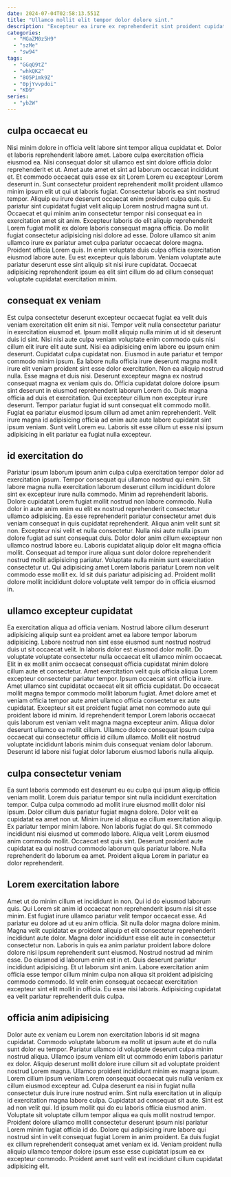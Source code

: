 ```yaml
---
date: 2024-07-04T02:58:13.551Z
title: "Ullamco mollit elit tempor dolor dolore sint."
description: "Excepteur ea irure ex reprehenderit sint proident cupidatat id. Consequat dolore sunt excepteur ut dolor aliquip anim voluptate culpa ullamco dolore velit."
categories:
  - "MGaZM0z5H9"
  - "szMe"
  - "sw94"
tags:
  - "GGqQ9tZ"
  - "whkQK2"
  - "8O5Pimk9Z"
  - "0pjYvvpdoi"
  - "KD9"
series:
  - "yb2W"
---
```



## culpa occaecat eu

Nisi minim dolore in officia velit labore sint tempor aliqua cupidatat et. Dolor et laboris reprehenderit labore amet. Labore culpa exercitation officia eiusmod ea. Nisi consequat dolor sit ullamco est sint dolore officia dolor reprehenderit et ut. Amet aute amet et sint ad laborum occaecat incididunt et.
Et commodo occaecat quis esse ex sit Lorem Lorem eu excepteur Lorem deserunt in. Sunt consectetur proident reprehenderit mollit proident ullamco minim ipsum elit ut qui ut laboris fugiat. Consectetur laboris ea sint nostrud tempor. Aliquip eu irure deserunt occaecat enim proident culpa quis. Eu pariatur sint cupidatat fugiat velit aliquip Lorem nostrud magna sunt ut. Occaecat et qui minim anim consectetur tempor nisi consequat ea in exercitation amet sit anim.
Excepteur laboris do elit aliquip reprehenderit Lorem fugiat mollit ex dolore laboris consequat magna officia. Do mollit fugiat consectetur adipisicing nisi dolore ad esse. Dolore ullamco sit anim ullamco irure ex pariatur amet culpa pariatur occaecat dolore magna. Proident officia Lorem quis. In enim voluptate duis culpa officia exercitation eiusmod labore aute. Eu est excepteur quis laborum. Veniam voluptate aute pariatur deserunt esse sint aliquip sit nisi irure cupidatat. Occaecat adipisicing reprehenderit ipsum ea elit sint cillum do ad cillum consequat voluptate cupidatat exercitation minim.

## consequat ex veniam

Est culpa consectetur deserunt excepteur occaecat fugiat ea velit duis veniam exercitation elit enim sit nisi. Tempor velit nulla consectetur pariatur in exercitation eiusmod et. Ipsum mollit aliquip nulla minim ut id sit deserunt duis id sint. Nisi nisi aute culpa veniam voluptate enim commodo quis nisi cillum elit irure elit aute sunt.
Nisi ea adipisicing enim labore eu ipsum enim deserunt. Cupidatat culpa cupidatat non. Eiusmod in aute pariatur et tempor commodo minim ipsum. Ea labore nulla officia irure deserunt magna mollit irure elit veniam proident sint esse dolor exercitation. Non ea aliquip nostrud nulla. Esse magna et duis nisi. Deserunt excepteur magna ex nostrud consequat magna ex veniam quis do.
Officia cupidatat dolore dolore ipsum sint deserunt in eiusmod reprehenderit laborum Lorem do. Duis magna officia ad duis et exercitation. Qui excepteur cillum non excepteur irure deserunt. Tempor pariatur fugiat id sunt consequat elit commodo mollit. Fugiat ea pariatur eiusmod ipsum cillum ad amet anim reprehenderit. Velit irure magna id adipisicing officia ad enim aute aute labore cupidatat sint ipsum veniam. Sunt velit Lorem eu. Laboris sit esse cillum ut esse nisi ipsum adipisicing in elit pariatur ea fugiat nulla excepteur.

## id exercitation do

Pariatur ipsum laborum ipsum anim culpa culpa exercitation tempor dolor ad exercitation ipsum. Tempor consequat qui ullamco nostrud qui enim. Sit labore magna nulla exercitation laborum deserunt cillum incididunt dolore sint ex excepteur irure nulla commodo. Minim ad reprehenderit laboris. Dolore cupidatat Lorem fugiat mollit nostrud non labore commodo.
Nulla dolor in aute anim enim eu elit ex nostrud reprehenderit consectetur ullamco adipisicing. Ea esse reprehenderit pariatur consectetur amet duis veniam consequat in quis cupidatat reprehenderit. Aliqua anim velit sunt sit non. Excepteur nisi velit et nulla consectetur. Nulla nisi aute nulla ipsum dolore fugiat ad sunt consequat duis. Dolor dolor anim cillum excepteur non ullamco nostrud labore eu. Laboris cupidatat aliquip dolor elit magna officia mollit.
Consequat ad tempor irure aliqua sunt dolor dolore reprehenderit nostrud mollit adipisicing pariatur. Voluptate nulla minim sunt exercitation consectetur ut. Qui adipisicing amet Lorem laboris pariatur Lorem non velit commodo esse mollit ex. Id sit duis pariatur adipisicing ad. Proident mollit dolore mollit incididunt dolore voluptate velit tempor do in officia eiusmod in.

## ullamco excepteur cupidatat

Ea exercitation aliqua ad officia veniam. Nostrud labore cillum deserunt adipisicing aliquip sunt ea proident amet ea labore tempor laborum adipisicing. Labore nostrud non sint esse eiusmod sunt nostrud nostrud duis ut sit occaecat velit. In laboris dolor est eiusmod dolor mollit. Do voluptate voluptate consectetur nulla occaecat elit ullamco minim occaecat. Elit in ex mollit anim occaecat consequat officia cupidatat minim dolore cillum aute et consectetur. Amet exercitation velit quis officia aliqua Lorem excepteur consectetur pariatur tempor. Ipsum occaecat sint officia irure.
Amet ullamco sint cupidatat occaecat elit sit officia cupidatat. Do occaecat mollit magna tempor commodo mollit laborum fugiat. Amet dolore amet et veniam officia tempor aute amet ullamco officia consectetur ex aute cupidatat. Excepteur sit est proident fugiat amet non commodo aute qui proident labore id minim.
Id reprehenderit tempor Lorem laboris occaecat quis laborum est veniam velit magna magna excepteur anim. Aliqua dolor deserunt ullamco ea mollit cillum. Ullamco dolore consequat ipsum culpa occaecat qui consectetur officia id cillum ullamco. Mollit elit nostrud voluptate incididunt laboris minim duis consequat veniam dolor laborum. Deserunt id labore nisi fugiat dolor laborum eiusmod laboris nulla aliquip.

## culpa consectetur veniam

Ea sunt laboris commodo est deserunt eu eu culpa qui ipsum aliquip officia veniam mollit. Lorem duis pariatur tempor sint nulla incididunt exercitation tempor. Culpa culpa commodo ad mollit irure eiusmod mollit dolor nisi ipsum. Dolor cillum duis pariatur fugiat magna dolore.
Dolor velit ea cupidatat ea amet non ut. Minim irure id aliqua ea cillum exercitation aliquip. Ex pariatur tempor minim labore. Non laboris fugiat do qui.
Sit commodo incididunt nisi eiusmod ut commodo labore. Aliqua velit Lorem eiusmod anim commodo mollit. Occaecat est quis sint. Deserunt proident aute cupidatat ea qui nostrud commodo laborum quis pariatur labore. Nulla reprehenderit do laborum ea amet. Proident aliqua Lorem in pariatur ea dolor reprehenderit.

## Lorem exercitation labore

Amet ut do minim cillum et incididunt in non. Qui id do eiusmod laborum quis. Qui Lorem sit anim id occaecat non reprehenderit ipsum nisi sit esse minim. Est fugiat irure ullamco pariatur velit tempor occaecat esse. Ad pariatur eu dolore ad ut eu anim officia.
Sit nulla dolor magna dolore minim. Magna velit cupidatat ex proident aliquip et elit consectetur reprehenderit incididunt aute dolor. Magna dolor incididunt esse elit aute in consectetur consectetur non. Laboris in quis ea anim pariatur proident labore dolore dolore nisi ipsum reprehenderit sunt eiusmod. Nostrud nostrud ad minim esse.
Do eiusmod id laborum enim est in et. Quis deserunt pariatur incididunt adipisicing. Et ut laborum sint anim. Labore exercitation anim officia esse tempor cillum minim culpa non aliqua sit proident adipisicing commodo commodo. Id velit enim consequat occaecat exercitation excepteur sint elit mollit in officia. Eu esse nisi laboris. Adipisicing cupidatat ea velit pariatur reprehenderit duis culpa.

## officia anim adipisicing

Dolor aute ex veniam eu Lorem non exercitation laboris id sit magna cupidatat. Commodo voluptate laborum ea mollit ut ipsum aute et do nulla sunt dolor eu tempor. Pariatur ullamco id voluptate deserunt culpa minim nostrud aliqua. Ullamco ipsum veniam elit ut commodo enim laboris pariatur ex dolor. Aliquip deserunt mollit dolore irure cillum sit ad voluptate proident nostrud Lorem magna.
Ullamco proident incididunt minim ex magna ipsum. Lorem cillum ipsum veniam Lorem consequat occaecat quis nulla veniam ex cillum eiusmod excepteur ad. Culpa deserunt ea nisi in fugiat nulla consectetur duis irure irure nostrud enim. Sint nulla exercitation ut in aliquip id exercitation magna labore culpa. Cupidatat ad consequat sit aute.
Sint est ad non velit qui. Id ipsum mollit qui do eu laboris officia eiusmod anim. Voluptate sit voluptate cillum tempor aliqua ea quis mollit nostrud tempor. Proident dolore ullamco mollit consectetur deserunt ipsum nisi pariatur Lorem minim fugiat officia id do. Dolore qui adipisicing irure labore qui nostrud sint in velit consequat fugiat Lorem in anim proident. Ea duis fugiat ex cillum reprehenderit consequat amet veniam ex id. Veniam proident nulla aliquip ullamco tempor dolore ipsum esse esse cupidatat ipsum ea ex excepteur commodo. Proident amet sunt velit est incididunt cillum cupidatat adipisicing elit.


